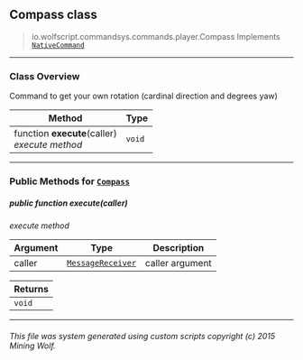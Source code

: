 ## Compass __class__

>io.wolfscript.commandsys.commands.player.Compass
>Implements [`NativeCommand`](../../NativeCommand.md)

---

### Class Overview

Command to get your own rotation (cardinal direction and degrees yaw)

Method | Type   
--- | :--- 
 function __execute__(caller) <br> _execute method_ | `void`



---


### Public Methods for [`Compass`](Compass.md)

##### <a id='execute'></a>public  function __execute__(caller)

_execute method_

Argument | Type | Description  
--- | --- | --- 
caller | [`MessageReceiver`](../../../chat/MessageReceiver.md) | caller argument

Returns | 
--- | 
`void` |


---


###### This file was system generated using custom scripts copyright (c) 2015 Mining Wolf.
	

